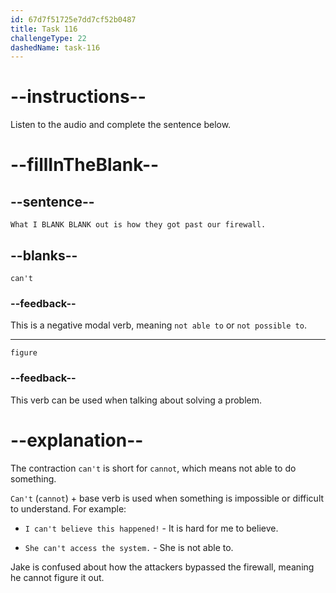 ```yaml
---
id: 67d7f51725e7dd7cf52b0487
title: Task 116
challengeType: 22
dashedName: task-116
---
```


<!-- (audio) Jake: What I can't figure out is how they got past our firewall. -->

# --instructions--

Listen to the audio and complete the sentence below.

# --fillInTheBlank--

## --sentence--

`What I BLANK BLANK out is how they got past our firewall.`

## --blanks--

`can't`

### --feedback--

This is a negative modal verb, meaning `not able to` or `not possible to`.

---

`figure`

### --feedback--

This verb can be used when talking about solving a problem.

# --explanation--

The contraction `can't` is short for `cannot`, which means not able to do something.  

`Can't` (`cannot`) + base verb is used when something is impossible or difficult to understand. For example:

- `I can't believe this happened!` - It is hard for me to believe.

- `She can't access the system.` - She is not able to.

Jake is confused about how the attackers bypassed the firewall, meaning he cannot figure it out.  
